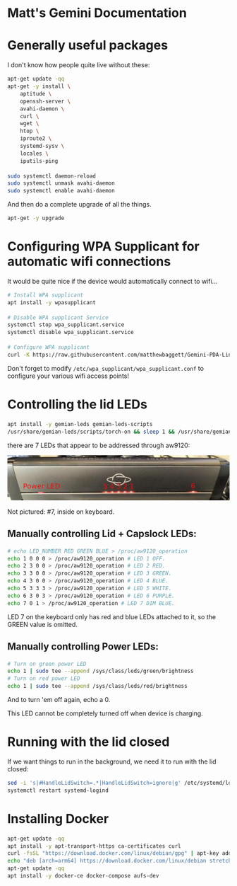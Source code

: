 Matt's Gemini Documentation
===========================

# Generally useful packages

I don't know how people quite live without these:

```bash
apt-get update -qq
apt-get -y install \
    aptitude \
    openssh-server \
    avahi-daemon \
    curl \
    wget \
    htop \
    iproute2 \
    systemd-sysv \
    locales \
    iputils-ping

sudo systemctl daemon-reload
sudo systemctl unmask avahi-daemon
sudo systemctl enable avahi-daemon
```

And then do a complete upgrade of all the things.

```bash
apt-get -y upgrade
```


# Configuring WPA Supplicant for automatic wifi connections

It would be quite nice if the device would automatically connect to wifi...
```bash
# Install WPA supplicant 
apt install -y wpasupplicant

# Disable WPA supplicant Service
systemctl stop wpa_supplicant.service
systemctl disable wpa_supplicant.service

# Configure WPA supplicant
curl -K https://raw.githubusercontent.com/matthewbaggett/Gemini-PDA-Linux-Scripts/master/wpa_supplicant.conf -o /etc/wpa_supplicant/wpa_supplicant.conf
```

Don't forget to modify `/etc/wpa_supplicant/wpa_supplicant.conf` to configure your various wifi access points!

# Controlling the lid LEDs
```bash
apt install -y gemian-leds gemian-leds-scripts
/usr/share/gemian-leds/scripts/torch-on && sleep 1 && /usr/share/gemian-leds/scripts/torch-off
```

there are 7 LEDs that appear to be addressed through aw9120:

![Lid LEDs](resources/leds.jpg)

Not pictured: #7, inside on keyboard.

## Manually controlling Lid + Capslock LEDs:

```bash
# echo LED_NUMBER RED GREEN BLUE > /proc/aw9120_operation
echo 1 0 0 0 > /proc/aw9120_operation # LED 1 OFF.
echo 2 3 0 0 > /proc/aw9120_operation # LED 2 RED.
echo 3 3 0 0 > /proc/aw9120_operation # LED 3 GREEN.
echo 4 3 0 0 > /proc/aw9120_operation # LED 4 BLUE.
echo 5 3 3 3 > /proc/aw9120_operation # LED 5 WHITE.
echo 6 3 0 3 > /proc/aw9120_operation # LED 6 PURPLE.
echo 7 0 1 > /proc/aw9120_operation # LED 7 DIM BLUE.
```

LED 7 on the keyboard only has red and blue LEDs attached to it, so the GREEN value is omitted.

## Manually controlling Power LEDs:

```bash
# Turn on green power LED
echo 1 | sudo tee --append /sys/class/leds/green/brightness
# Turn on red power LED
echo 1 | sudo tee --append /sys/class/leds/red/brightness
```

And to turn 'em off again, echo a 0.

This LED cannot be completely turned off when device is charging.

# Running with the lid closed 

If we want things to run in the background, we need it to run with the lid closed:

```bash
sed -i 's|#HandleLidSwitch=.*|HandleLidSwitch=ignore|g' /etc/systemd/logind.conf 
systemctl restart systemd-logind
```

# Installing Docker

```bash
apt-get update -qq
apt install -y apt-transport-https ca-certificates curl
curl -fsSL "https://download.docker.com/linux/debian/gpg" | apt-key add -qq - >/dev/null
echo "deb [arch=arm64] https://download.docker.com/linux/debian stretch stable" > /etc/apt/sources.list.d/docker.list
apt-get update -qq
apt install -y docker-ce docker-compose aufs-dev
```

